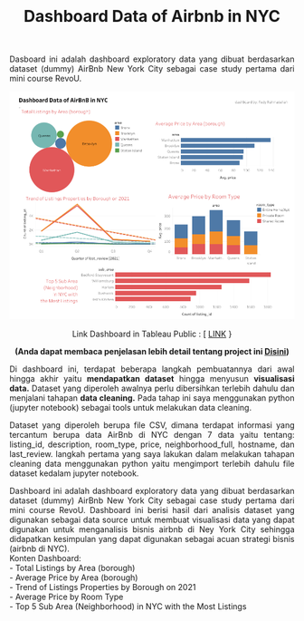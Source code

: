 <br />

<p align="center">
  <h1 align="center">Dashboard Data of Airbnb in NYC</h1>
</p>

<br />

<p align="justify">
  Dasboard ini adalah dashboard exploratory data yang dibuat berdasarkan dataset (dummy) AirBnb New York City sebagai case study pertama dari mini course RevoU.
</p>

<a href='https://public.tableau.com/app/profile/fedy.rahmatullah/viz/DashboardDataofAirBnBinNYC/ExploratoryDataofAirbnbNY'><img src="IMG/Exploratory Data of Airbnb NY.png"></a>

<p align="center">
  Link Dashboard in Tableau Public : [ <a href="https://public.tableau.com/app/profile/fedy.rahmatullah/viz/DashboardDataofAirBnBinNYC/ExploratoryDataofAirbnbNY">LINK</a> }
</p>
<p align="center">
  <b>(Anda dapat membaca penjelasan lebih detail tentang project ini <a href="https://medium.com/@fedyr/exploratory-data-analysis-airbnb-new-york-city-menggunakan-python-f7689e3a1f24">Disini</a>)</b> 
</p>


<p align="justify">
  Di dashboard ini, terdapat beberapa langkah pembuatannya dari awal hingga akhir yaitu <b>mendapatkan dataset</b> hingga menyusun <b>visualisasi data.</b> Dataset yang diperoleh awalnya perlu dibersihkan terlebih dahulu dan menjalani tahapan <b>data cleaning.</b> Pada tahap ini saya menggunakan python (jupyter notebook) sebagai tools untuk melakukan data cleaning.
</p>

<p align="justify">
  Dataset yang diperoleh berupa file CSV, dimana terdapat informasi yang tercantum berupa data AirBnb di NYC dengan 7 data yaitu tentang: listing_id, description, room_type, price, neighborhood_full, hostname, dan last_review. langkah pertama yang saya lakukan dalam melakukan tahapan cleaning data menggunakan python yaitu mengimport terlebih dahulu file dataset kedalam jupyter notebook.
</p>

<p align="justify">
  Dashboard ini adalah dashboard exploratory data yang dibuat berdasarkan dataset (dummy) AirBnb New York City sebagai case study pertama dari mini course RevoU.
  Dashboard ini berisi hasil dari analisis dataset yang digunakan sebagai data source untuk membuat visualisasi data yang dapat digunakan untuk menganalisis bisnis airbnb di Ney York City sehingga didapatkan kesimpulan yang dapat digunakan sebagai acuan strategi bisnis (airbnb di NYC).<br>
Konten Dashboard:<br>
- Total Listings by Area (borough)<br>
-  Average Price by Area (borough)<br>
- Trend of Listings Properties by Borough on 2021<br>
- Average Price by Room Type<br>
- Top 5 Sub Area (Neighborhood) in NYC with the Most Listings<br>
</p>


<br />
